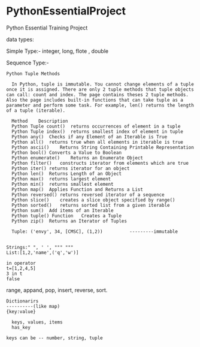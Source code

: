 # PythonEssentialProject
Python Essential Training Project

data types:

  Simple Type:-
    integer, long, flote , double


  Sequence Type:-
  
    Python Tuple Methods
    
      In Python, tuple is immutable. You cannot change elements of a tuple once it is assigned. There are only 2 tuple methods that tuple objects can call: count and index. The page contains theses 2 tuple methods. Also the page includes built-in functions that can take tuple as a parameter and perform some task. For example, len() returns the length of a tuple (iterable).
      
      Method	Description
      Python Tuple count()	returns occurrences of element in a tuple
      Python Tuple index()	returns smallest index of element in tuple
      Python any()	Checks if any Element of an Iterable is True
      Python all()	returns true when all elements in iterable is true
      Python ascii()	Returns String Containing Printable Representation
      Python bool()	Converts a Value to Boolean
      Python enumerate()	Returns an Enumerate Object
      Python filter()	constructs iterator from elements which are true
      Python iter()	returns iterator for an object
      Python len()	Returns Length of an Object
      Python max()	returns largest element
      Python min()	returns smallest element
      Python map()	Applies Function and Returns a List
      Python reversed()	returns reversed iterator of a sequence
      Python slice()	creates a slice object specified by range()
      Python sorted()	returns sorted list from a given iterable
      Python sum()	Add items of an Iterable
      Python tuple() Function	Creates a Tuple
      Python zip()	Returns an Iterator of Tuples
  
      Tuple: ('envy', 34, [CMSC], (1,2))          ---------immutable


    Strings:" ", ' ', """ """
    List:[1,2,'name',('q','w')]

    in operator
    t=[1,2,4,5]
    3 in t
    false

   range,
   appand,
   pop,
   insert,
   reverse,
   sort.


    Dictionarirs
    ----------(like map)
    {key:value}
    
      keys, values, items
      has_key

    keys can be -- number, string, tuple


